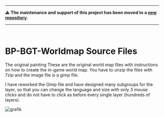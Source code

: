 <hr>

:warning: **The maintenance and support of this project has been moved to a [new repository](https://github.com/Spellhold-Studios/BP-BGT-Worldmap-Source-Files).**

<hr><br>

# BP-BGT-Worldmap Source Files
 The original painting
These are the original world map files with instructions on how to create the in-game world map. You have to unzip the files with 7zip and the image file is a gimp file.

I have reworked the Gimp file and have designed many subgroups for the layer, so that you can change the language and size with only 3 mouse clicks and do not have to click as before every single layer (hundreds of layers).

![grafik](https://user-images.githubusercontent.com/37270925/216778567-7cbf4528-727d-48e7-824d-5aac85259e82.png)
